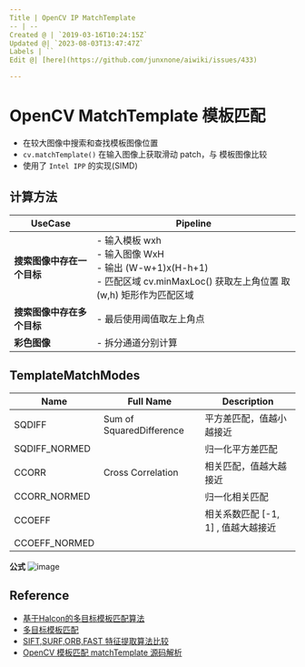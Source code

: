```yaml
---
Title | OpenCV IP MatchTemplate
-- | --
Created @ | `2019-03-16T10:24:15Z`
Updated @| `2023-08-03T13:47:47Z`
Labels | ``
Edit @| [here](https://github.com/junxnone/aiwiki/issues/433)

---
```

# OpenCV MatchTemplate 模板匹配
- 在较大图像中搜索和查找模板图像位置
- `cv.matchTemplate()` 在输入图像上获取滑动 patch，与 模板图像比较
- 使用了 `Intel IPP` 的实现(SIMD)


## 计算方法

UseCase | Pipeline
-- | --
**搜索图像中存在一个目标** | - 输入模板 wxh<br>- 输入图像 WxH<br>- 输出 (W-w+1)x(H-h+1)<br>- 匹配区域 cv.minMaxLoc() 获取左上角位置 取 (w,h) 矩形作为匹配区域
**搜索图像中存在多个目标** | - 最后使用阈值取左上角点
**彩色图像** | - 拆分通道分别计算

## TemplateMatchModes

Name | Full Name | Description
-- | -- | --
SQDIFF | Sum of SquaredDifference | 平方差匹配，值越小越接近
SQDIFF_NORMED | | 归一化平方差匹配
CCORR | Cross Correlation | 相关匹配，值越大越接近
CCORR_NORMED |  | 归一化相关匹配
CCOEFF| | 相关系数匹配 [-1, 1] , 值越大越接近
CCOEFF_NORMED | | 

**公式**
![image](https://user-images.githubusercontent.com/2216970/98330069-9aa7ab80-2034-11eb-9fce-bcd0d81932fc.png)


## Reference
- [基于Halcon的多目标模板匹配算法](https://blog.csdn.net/x454045816/article/details/52842966)
- [多目标模板匹配](https://blog.csdn.net/x454045816/article/details/52638528)
- [SIFT,SURF,ORB,FAST 特征提取算法比较](https://blog.csdn.net/vonzhoufz/article/details/46594369)
- [OpenCV 模板匹配 matchTemplate 源码解析](https://www.zywvvd.com/notes/study/image-processing/opencv/opencv-matchTemplate/opencv-matchtemplate-src/opencv-matchtemplate-src/)
